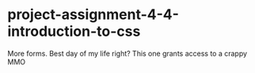 # project-assignment-4-4-introduction-to-css
More forms. Best day of my life right? This one grants access to a crappy MMO
